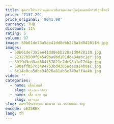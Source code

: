 ```yaml
---
title: ชุดกระโปรงลายหลุมแนวตั้งลําลองของผู้หญิงแคชเมียร์บริสุทธิ์คอวี
price: '7157.29'
price_original: '8041.98'
currency: THB
discount: 11%
rating: 5
volume: 97
image: S0b61de73a5ee41dd8ebb228a1d042811N.jpg
images:
  - S0b61de73a5ee41dd8ebb228a1d042811N.jpg
  - S2327b509f04549ba9bd101dda84abc1eY.jpg
  - S919d3cd3ad664f57821e2de98a1a77d4p.jpg
  - S90affb57c3484753bd4365adaca14b0aC.jpg
  - Sc14e0ca5dbc94026a81ab3e740aff4a4b.jpg
video: ''
categories:
  - name: เสื้อผ้าสตรี
    slug: เส-อผ-าสตร
  - name: เสื้อ และ ชุด
    slug: เส-และ
slug: ดกระโปรงลายหล-มแนวต-งล-าลองของผ-หญ
encode: oEZ5REk
lang: th
---
```

  